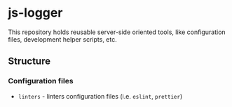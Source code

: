 # js-logger

This repository holds reusable server-side oriented tools, like configuration files, development helper scripts, etc.

## Structure

### Configuration files

* `linters` - linters configuration files (i.e. `eslint`, `prettier`)
